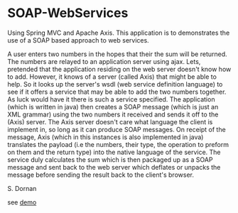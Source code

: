 SOAP-WebServices
================

Using Spring MVC and Apache Axis. This application is to demonstrates the use of a SOAP based approach to web services.

A user enters two numbers in the hopes that their the sum will be returned. The numbers are relayed to an application 
server using ajax. Lets, pretended that the application residing on the web server doesn't know how to add. However, it 
knows of a server (called Axis) that might be able to help. So it looks up the server's wsdl (web service definition 
language) to see if it offers a service that may be able to add the two numbers together. As luck would have it there is
such a service specified. The application (which is written in java) then creates a SOAP message (which is just an XML
grammar) using the two numbers it received and sends it off to the (Axis) server. The Axis server doesn't care what 
language the client is implement in, so long as it can produce SOAP messages. On receipt of the message, Axis (which in 
this instances is also implemented in java) translates the payload (i.e the numbers, their type, the operation to preform
on them and the return type) into the native language of the service. The service duly calculates the sum which is then
packaged up as a SOAP message and sent back to the web server which deflates or unpacks the message before sending the 
result back to the client's browser. 

S. Dornan

see <a href="http://axis2sample.cloudfoundry.com">demo</a>

